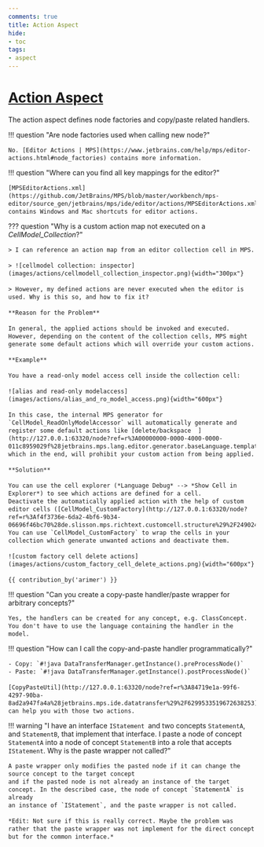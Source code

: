 ```yaml
---
comments: true
title: Action Aspect
hide:
- toc
tags:
- aspect
---
```


# [Action Aspect](https://www.jetbrains.com/help/mps/editor-actions.html)

The action aspect defines node factories and copy/paste related handlers.

!!! question "Are node factories used when calling new node<Concept>?"

    No. [Editor Actions | MPS](https://www.jetbrains.com/help/mps/editor-actions.html#node_factories) contains more information.

!!! question "Where can you find all key mappings for the editor?"

    [MPSEditorActions.xml](https://github.com/JetBrains/MPS/blob/master/workbench/mps-editor/source_gen/jetbrains/mps/ide/editor/actions/MPSEditorActions.xml)
    contains Windows and Mac shortcuts for editor actions.


??? question "Why is a custom action map not executed on a *CellModel_Collection*?"

    > I can reference an action map from an editor collection cell in MPS.

    > ![cellmodel collection: inspector](images/actions/cellmodell_collection_inspector.png){width="300px"}

    > However, my defined actions are never executed when the editor is used. Why is this so, and how to fix it?

    **Reason for the Problem**
    
    In general, the applied actions should be invoked and executed.
    However, depending on the content of the collection cells, MPS might generate some default actions which will override your custom actions.
    
    **Example**
    
    You have a read-only model access cell inside the collection cell:

    ![alias and read-only modelaccess](images/actions/alias_and_ro_model_access.png){width="600px"}
    
    In this case, the internal MPS generator for `CellModel_ReadOnlyModelAccessor` will automatically generate and register some default actions like [delete/backspace  ](http://127.0.0.1:63320/node?ref=r%3A00000000-0000-4000-0000-011c8959029f%28jetbrains.mps.lang.editor.generator.baseLanguage.template.main%40generator%29%2F1225901389718), which in the end, will prohibit your custom action from being applied.
    
    **Solution**

    You can use the cell explorer (*Language Debug* --> *Show Cell in Explorer*) to see which actions are defined for a cell.
    Deactivate the automatically applied action with the help of custom editor cells ([CellModel_CustomFactory](http://127.0.0.1:63320/node?ref=r%3Af4f3736e-6da2-4bf6-9b34-06696f46bc70%28de.slisson.mps.richtext.customcell.structure%29%2F2490242408670732052)). You can use `CellModel_CustomFactory` to wrap the cells in your collection which generate unwanted actions and deactivate them.
    
    ![custom factory cell delete actions](images/actions/custom_factory_cell_delete_actions.png){width="600px"}

    {{ contribution_by('arimer') }}

!!! question "Can you create a copy-paste handler/paste wrapper for arbitrary concepts?"

    Yes, the handlers can be created for any concept, e.g. ClassConcept. You don't have to use the language containing the handler in the model.

!!! question "How can I call the copy-and-paste handler programmatically?"

    - Copy: `#!java DataTransferManager.getInstance().preProcessNode()`
    - Paste: `#!java DataTransferManager.getInstance().postProcessNode()`

    [CopyPasteUtil](http://127.0.0.1:63320/node?ref=r%3A84719e1a-99f6-4297-90ba-8ad2a947fa4a%28jetbrains.mps.ide.datatransfer%29%2F6299533519672638253) can help you with those two actions.

!!! warning "I have an interface `IStatement `and two concepts `StatementA`, and `StatementB`, that implement that interface. I paste a node of concept `StatementA` into a node of concept `StatementB` into a role that accepts `IStatement`. Why is the paste wrapper not called?"

    A paste wrapper only modifies the pasted node if it can change the source concept to the target concept
    and if the pasted node is not already an instance of the target concept. In the described case, the node of concept `StatementA` is already
    an instance of `IStatement`, and the paste wrapper is not called.

    *Edit: Not sure if this is really correct. Maybe the problem was rather that the paste wrapper was not implement for the direct concept but for the common interface.*